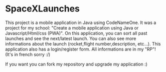 # SpaceXLaunches
This project is a mobile application in Java using CodeNameOne. It was a project for my school: "Create a mobile application using Java or Javascript/Html/css (PWA)". On this application, you can sort all past launches and see the next/latest launch. You can also see more informations about the launch (rocket,flight number,description, etc...). This application also has a login/register form. All informations are in my "RP"! (It's in french sorry :/)


If you want you can fork my repository and upgrade my application :)
